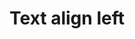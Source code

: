 ---
title: Text align left
tags: ["text", "align", "left", "left-aligned", "start", "beginning", "begin"]
icon: text-align-left
svg: '<svg xmlns="http://www.w3.org/2000/svg" width="24" height="24" fill="none" viewBox="0 0 24 24" stroke-width="1.5" stroke-linecap="round" stroke-linejoin="round" stroke="currentColor"><path d="M4.5 6h15m-15 4h10m-10 4h15m-15 4h10"/></svg>'
---